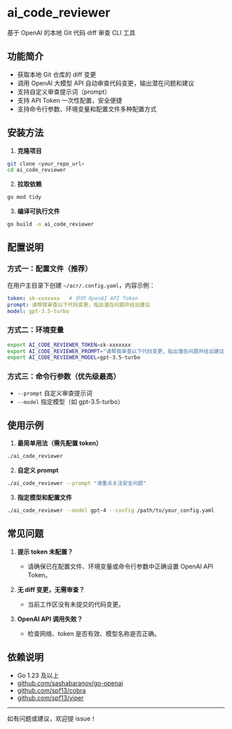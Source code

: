 # ai_code_reviewer

基于 OpenAI 的本地 Git 代码 diff 审查 CLI 工具

## 功能简介

- 获取本地 Git 仓库的 diff 变更
- 调用 OpenAI 大模型 API 自动审查代码变更，输出潜在问题和建议
- 支持自定义审查提示词（prompt）
- 支持 API Token 一次性配置，安全便捷
- 支持命令行参数、环境变量和配置文件多种配置方式

## 安装方法

1. **克隆项目**

```bash
git clone <your_repo_url>
cd ai_code_reviewer
```

2. **拉取依赖**

```bash
go mod tidy
```

3. **编译可执行文件**

```bash
go build -o ai_code_reviewer
```

## 配置说明

### 方式一：配置文件（推荐）

在用户主目录下创建 `~/acr/.config.yaml`，内容示例：

```yaml
token: sk-xxxxxxx   # 你的 OpenAI API Token
prompt: 请帮我审查以下代码变更，指出潜在问题并给出建议
model: gpt-3.5-turbo
```

### 方式二：环境变量

```bash
export AI_CODE_REVIEWER_TOKEN=sk-xxxxxxx
export AI_CODE_REVIEWER_PROMPT="请帮我审查以下代码变更，指出潜在问题并给出建议"
export AI_CODE_REVIEWER_MODEL=gpt-3.5-turbo
```

### 方式三：命令行参数（优先级最高）

- `--prompt` 自定义审查提示词
- `--model`  指定模型（如 gpt-3.5-turbo）

## 使用示例

1. **最简单用法（需先配置 token）**

```bash
./ai_code_reviewer
```

2. **自定义 prompt**

```bash
./ai_code_reviewer --prompt "请重点关注安全问题"
```

3. **指定模型和配置文件**

```bash
./ai_code_reviewer --model gpt-4 --config /path/to/your_config.yaml
```

## 常见问题

1. **提示 token 未配置？**
   - 请确保已在配置文件、环境变量或命令行参数中正确设置 OpenAI API Token。

2. **无 diff 变更，无需审查？**
   - 当前工作区没有未提交的代码变更。

3. **OpenAI API 调用失败？**
   - 检查网络、token 是否有效、模型名称是否正确。

## 依赖说明

- Go 1.23 及以上
- [github.com/sashabaranov/go-openai](https://github.com/sashabaranov/go-openai)
- [github.com/spf13/cobra](https://github.com/spf13/cobra)
- [github.com/spf13/viper](https://github.com/spf13/viper)

---

如有问题或建议，欢迎提 issue！ 